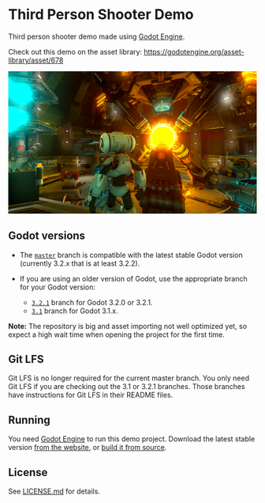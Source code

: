 # Third Person Shooter Demo

Third person shooter demo made using [Godot Engine](https://godotengine.org).

Check out this demo on the asset library: https://godotengine.org/asset-library/asset/678

![Screenshot of TPS demo](screenshots/screenshot.png)

## Godot versions

- The [`master`](https://github.com/godotengine/tps-demo) branch is compatible with the latest stable Godot version (currently 3.2.x that is at least 3.2.2).
- If you are using an older version of Godot, use the appropriate branch for your Godot version:

  - [`3.2.1`](https://github.com/godotengine/tps-demo/tree/3.2.1) branch
  for Godot 3.2.0 or 3.2.1.
  - [`3.1`](https://github.com/godotengine/tps-demo/tree/3.1) branch
  for Godot 3.1.x.

**Note:** The repository is big and asset importing not well optimized yet,
so expect a high wait time when opening the project for the first time.

## Git LFS

Git LFS is no longer required for the current master branch.
You only need Git LFS if you are checking out the 3.1 or 3.2.1 branches.
Those branches have instructions for Git LFS in their README files.

## Running

You need [Godot Engine](https://godotengine.org) to run this demo project.
Download the latest stable version [from the website](https://godotengine.org/download/),
or [build it from source](https://github.com/godotengine/godot).

## License

See [LICENSE.md](LICENSE.md) for details.

